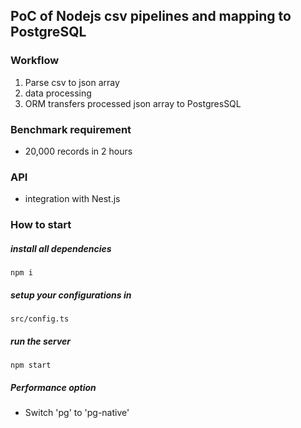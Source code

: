 ## PoC of Nodejs csv pipelines and mapping to PostgreSQL

### Workflow

1. Parse csv to json array
2. data processing
3. ORM transfers processed json array to PostgresSQL

### Benchmark requirement

- 20,000 records in 2 hours

### API

- integration with Nest.js

### How to start

##### install all dependencies

`npm i`

##### setup your configurations in

`src/config.ts`

##### run the server

`npm start`

##### Performance option

- Switch 'pg' to 'pg-native'
